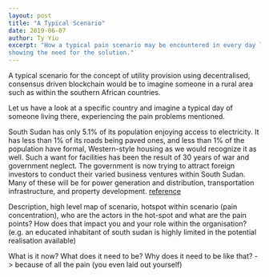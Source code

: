 ```yaml
---
layout: post
title: "A Typical Scenario"
date: 2019-06-07
author: Ty Yiu
excerpt: "How a typical pain scenario may be encountered in every day life,
showing the need for the solution."
---
```


A typical scenario for the concept of utility provision using decentralised,
consensus driven blockchain would be to imagine someone in a rural area such as
within the southern African countries.

Let us have a look at a specific country and imagine a typical day of someone
living there, experiencing the pain problems mentioned.

South Sudan has only 5.1% of its population enjoying access to electricity. It
has less than 1% of its roads being paved ones, and less than 1% of the
population have formal, Western-style housing as we would recognize it as well.
Such a want for facilities has been the result of 30 years of war and government
neglect. The government is now trying to attract foreign investors to conduct
their varied business ventures within South Sudan. Many of these will be for
power generation and distribution, transportation infrastructure, and property
development.
[reference](https://www.worldatlas.com/articles/countries-with-the-lowest-access-to-electricity.html)

Description, high level map of scenario, hotspot within scenario (pain
concentration), who are the actors in the hot-spot and what are the pain points?
How does that impact you and your role within the organisation? (e.g. an
educated inhabitant of south sudan is highly limited in the potential
realisation available)

What is it now? What does it need to be? Why does it need to be like that? ->
because of all the pain (you even laid out yourself)
